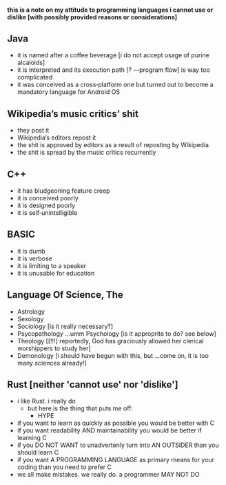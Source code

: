 #### this is a note on my attitude to programming languages i cannot use or dislike [with possibly provided reasons or considerations]
## Java
- it is named after a coffee beverage [i do not accept usage of purine alcaloids]
- it is interpreted and its execution path [? —program flow] is way too complicated
- it was conceived as a cross‑platform one but turned out to become a mandatory language for Android OS
## Wikipedia’s music critics’ shit
- they post it
- Wikipedia’s editors repost it
- the shit is approved by editors as a result of reposting by Wikipedia
- the shit is spread by the music critics recurrently
## C++
- it has bludgeoning feature creep
- it is conceived poorly
- it is designed poorly
- it is self‑unintelligible
## BASIC
- it is dumb
- it is verbose
- it is limiting to a speaker
- it is unusable for education
## Language Of Science, The
- Astrology
- Sexology
- Sociology [is it really necessary?]
- Psycopathology ...umm Psychology [is it approprite to do? see below]
- Theology [[!!!] reportedly, God has graciously allowed her clerical worshippers to study her]
- Demonology [i should have begun with this, but ...come on, it is too many sciences already!]
## Rust [neither 'cannot use' nor 'dislike']
- i like Rust. i really do
  - but here is the thing that puts me off:
    - HYPE
- if you want to learn as quickly as possible you would be better with C
- if you want readability AND maintainability you would be better if learning C
- if you DO NOT WANT to unadvertenly turn into AN OUTSIDER than you should learn C
- if you want A PROGRAMMING LANGUAGE as primary means for your coding than you need to prefer C
- we all make mistakes. we really do. a programmer MAY NOT DO

